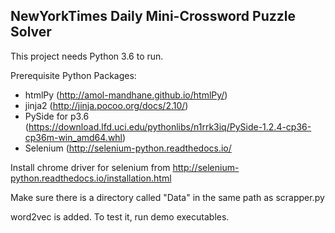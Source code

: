 NewYorkTimes Daily Mini-Crossword Puzzle Solver
-----------------------------------------------
This project needs Python 3.6 to run.

Prerequisite Python Packages:
- htmlPy            (http://amol-mandhane.github.io/htmlPy/)
- jinja2            (http://jinja.pocoo.org/docs/2.10/)
- PySide for p3.6   (https://download.lfd.uci.edu/pythonlibs/n1rrk3iq/PySide-1.2.4-cp36-cp36m-win_amd64.whl)
- Selenium          (http://selenium-python.readthedocs.io/

Install chrome driver for selenium from http://selenium-python.readthedocs.io/installation.html

Make sure there is a directory called "Data" in the same path as scrapper.py

word2vec is added. To test it, run demo executables.
